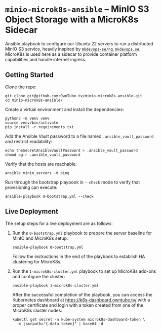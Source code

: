 # `minio-microk8s-ansible` – MinIO S3 Object Storage with a MicroK8s Sidecar

Ansible playbook to configure our Ubuntu 22 servers to run a distributed MinIO S3 service, heavily
inspired by [`mkdevops-se/hq.mkdevops.se`](https://github.com/mkdevops-se/hq.mkdevops.se). MicroK8s
is used here as a sidecar to provide container platform capabilities and handle internet ingress.

## Getting Started

Clone the repo:

    git clone git@github.com:OwnTube-tv/minio-microk8s-ansible.git
    cd minio-microk8s-ansible/

Create a virtual environment and install the dependencies:

    python3 -m venv venv
    source venv/bin/activate
    pip install -r requirements.txt

Add the Ansible Vault password to a file named `.ansible_vault_password` and restrict readability:

    echo theSecretAnsibleVaultPassword > .ansible_vault_password
    chmod og-r .ansible_vault_password

Verify that the hosts are reachable:

    ansible minio_servers -m ping

Run through the bootstrap playbook in `--check` mode to verify that provisioning can execute:

    ansible-playbook 0-bootstrap.yml --check


## Live Deployment

The setup steps for a live deployment are as follows:

1. Run the `0-bootstrap.yml` playbook to prepare the server baseline for MinIO and MicroK8s setup:

    ```shell
    ansible-playbook 0-bootstrap.yml
    ```

    Follow the instructions in the end of the playbook to establish HA clustering for MicroK8s.

2. Run the `1-microk8s-cluster.yml` playbook to set up MicroK8s add-ons and configure the cluster:

    ```shell
    ansible-playbook 1-microk8s-cluster.yml
    ```

    After the successful completion of the playbook, you can access the Kubernetes dashboard at
    https://k8s-dashboard.owntube.tv/ with a proper certificate and login with a token created from
    one of the MicroK8s cluster nodes:

    ```shell
    kubectl get secret -n kube-system microk8s-dashboard-token \
      -o jsonpath="{.data.token}" | base64 -d
    ```

